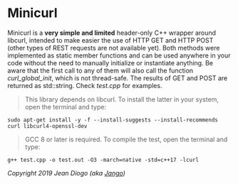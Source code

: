 # Minicurl

Minicurl is a **very simple and limited** header-only C++ wrapper around libcurl, intended to make easier the use of HTTP GET and HTTP POST (other types of REST requests are not available yet). Both methods were implemented as static member functions and can be used anywhere in your code without the need to manually initialize or instantiate anything. Be aware that the first call to any of them will also call the function *curl_global_init*, which is not thread-safe. The results of GET and POST are returned as std::string. Check *test.cpp* for examples.

> This library depends on libcurl. To install the latter in your system, open the terminal and type:

	sudo apt-get install -y -f --install-suggests --install-recommends curl libcurl4-openssl-dev

> GCC 8 or later is required. To compile the test, open the terminal and type:

	g++ test.cpp -o test.out -O3 -march=native -std=c++17 -lcurl

*Copyright 2019 Jean Diogo (aka [Jango](mailto:jeandiogo@gmail.com))*
